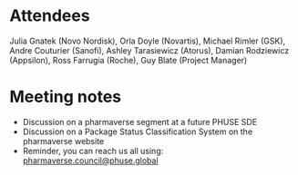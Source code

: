 # Attendees

Julia Gnatek (Novo Nordisk), Orla Doyle (Novartis), Michael Rimler (GSK), Andre Couturier (Sanofi), Ashley Tarasiewicz (Atorus), Damian Rodziewicz (Appsilon), Ross Farrugia (Roche), Guy Blate (Project Manager)

# Meeting notes

- Discussion on a pharmaverse segment at a future PHUSE SDE  
- Discussion on a Package Status Classification System on the pharmaverse website 
- Reminder, you can reach us all using: pharmaverse.council@phuse.global
